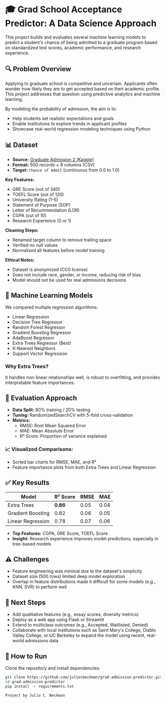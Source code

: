 # 🎓 Grad School Acceptance Predictor: A Data Science Approach

This project builds and evaluates several machine learning models to predict a student's chance of being admitted to a graduate program based on standardized test scores, academic performance, and research experience.

## 🔍 Problem Overview

Applying to graduate school is competitive and uncertain. Applicants often wonder how likely they are to get accepted based on their academic profile. This project addresses that question using predictive analytics and machine learning. 

By modeling the probability of admission, the aim is to:
- Help students set realistic expectations and goals
- Enable institutions to explore trends in applicant profiles
- Showcase real-world regression modeling techniques using Python

## 📊 Dataset

- **Source:** [Graduate Admission 2 (Kaggle)](https://www.kaggle.com/datasets/mohansacharya/graduate-admissions)
- **Format:** 500 records × 9 columns (CSV)
- **Target:** `Chance of Admit` (continuous from 0.0 to 1.0)

**Key Features:**
- GRE Score (out of 340)
- TOEFL Score (out of 120)
- University Rating (1–5)
- Statement of Purpose (SOP)
- Letter of Recommendation (LOR)
- CGPA (out of 10)
- Research Experience (0 or 1)

**Cleaning Steps:**
- Renamed target column to remove trailing space
- Verified no null values
- Normalized all features before model training

**Ethical Notes:**
- Dataset is anonymized (CC0 license)
- Does not include race, gender, or income, reducing risk of bias
- Model should not be used for real admissions decisions

## 🧠 Machine Learning Models

We compared multiple regression algorithms:
- Linear Regression
- Decision Tree Regressor
- Random Forest Regressor
- Gradient Boosting Regressor
- AdaBoost Regressor
- Extra Trees Regressor (Best)
- K-Nearest Neighbors
- Support Vector Regression

### Why Extra Trees?
It handles non-linear relationships well, is robust to overfitting, and provides interpretable feature importances.

## 🧪 Evaluation Approach

- **Data Split:** 80% training / 20% testing
- **Tuning:** RandomizedSearchCV with 5-fold cross-validation
- **Metrics:**
  - RMSE: Root Mean Squared Error
  - MAE: Mean Absolute Error
  - R² Score: Proportion of variance explained

### 📈 Visualized Comparisons:
- Sorted bar charts for RMSE, MAE, and R²
- Feature importance plots from both Extra Trees and Linear Regression

## ✅ Key Results

| Model             | R² Score | RMSE  | MAE   |
|------------------|----------|-------|-------|
| Extra Trees      | **0.86** | 0.05  | 0.04  |
| Gradient Boosting| 0.82     | 0.06  | 0.05  |
| Linear Regression| 0.78     | 0.07  | 0.06  |

- **Top Features:** CGPA, GRE Score, TOEFL Score
- **Insight:** Research experience improves model predictions, especially in tree-based models

## ⚠️ Challenges

- Feature engineering was minimal due to the dataset's simplicity
- Dataset size (500 rows) limited deep model exploration
- Overlap in feature distributions made it difficult for some models (e.g., KNN, SVR) to perform well

## 🔁 Next Steps

- Add qualitative features (e.g., essay scores, diversity metrics)
- Deploy as a web app using Flask or Streamlit
- Extend to multiclass outcomes (e.g., Accepted, Waitlisted, Denied)
- Collaborate with local institutions such as Saint Mary's College, Diablo Valley College, or UC Berkeley to expand the model using recent, real-world admissions data

## 🚀 How to Run

Clone the repository and install dependencies:

```bash
git clone https://github.com/juliocbeckman/grad-admission-predictor.git
cd grad-admission-predictor
pip install -r requirements.txt

Project by Julio C. Beckman
